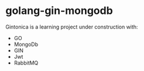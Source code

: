 # golang-gin-mongodb

Gintonica is a learning project under construction with:
- GO
- MongoDb
- GIN
- Jwt
- RabbitMQ

